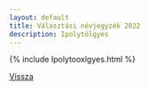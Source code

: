 ```yaml
---
layout: default
title: Választási névjegyzék 2022
description: Ipolytölgyes
---
```


{% include Ipolytooxlgyes.html %}

[Vissza](./)